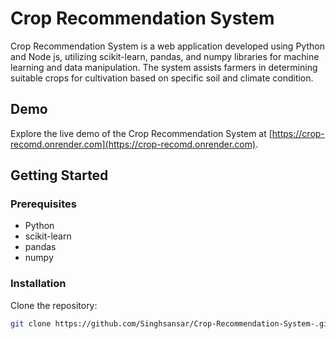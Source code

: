 # Crop Recommendation System

Crop Recommendation System is a web application developed using Python and Node js, utilizing scikit-learn, pandas, and numpy libraries for machine learning and data manipulation. The system assists farmers in determining suitable crops for cultivation based on specific soil and climate condition.

## Demo

Explore the live demo of the Crop Recommendation System at [https://crop-recomd.onrender.com](https://crop-recomd.onrender.com).

## Getting Started

### Prerequisites

- Python
- scikit-learn
- pandas
- numpy

### Installation

Clone the repository:

```bash
git clone https://github.com/Singhsansar/Crop-Recommendation-System-.git
```